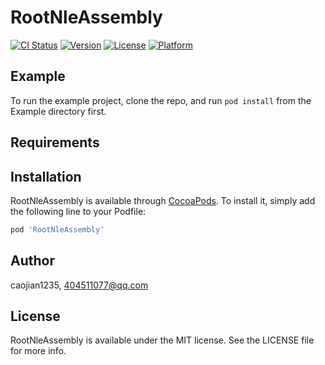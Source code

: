 # RootNleAssembly

[![CI Status](https://img.shields.io/travis/caojian1235/RootNleAssembly.svg?style=flat)](https://travis-ci.org/caojian1235/RootNleAssembly)
[![Version](https://img.shields.io/cocoapods/v/RootNleAssembly.svg?style=flat)](https://cocoapods.org/pods/RootNleAssembly)
[![License](https://img.shields.io/cocoapods/l/RootNleAssembly.svg?style=flat)](https://cocoapods.org/pods/RootNleAssembly)
[![Platform](https://img.shields.io/cocoapods/p/RootNleAssembly.svg?style=flat)](https://cocoapods.org/pods/RootNleAssembly)

## Example

To run the example project, clone the repo, and run `pod install` from the Example directory first.

## Requirements

## Installation

RootNleAssembly is available through [CocoaPods](https://cocoapods.org). To install
it, simply add the following line to your Podfile:

```ruby
pod 'RootNleAssembly'
```

## Author

caojian1235, 404511077@qq.com

## License

RootNleAssembly is available under the MIT license. See the LICENSE file for more info.
